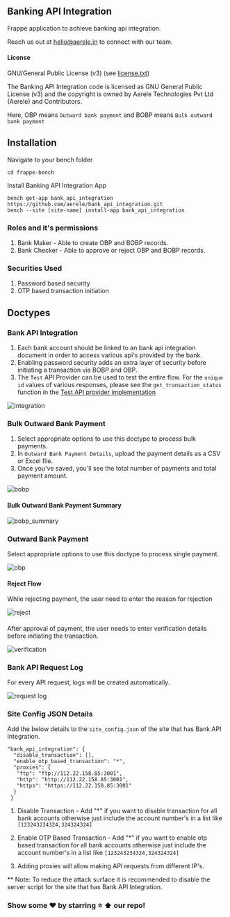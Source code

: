 ## Banking API Integration
Frappe application to achieve banking api integration.

Reach us out at hello@aerele.in to connect with our team.

#### License

GNU/General Public License (v3) (see [license.txt](license.txt))

The Banking API Integration code is licensed as GNU General Public License (v3) and the copyright is owned by Aerele Technologies Pvt Ltd (Aerele) and Contributors.

Here, OBP means ```Outward bank payment``` and BOBP means ```Bulk outward bank payment```

## Installation
Navigate to your bench folder
```
cd frappe-bench
```
Install Banking API Integration App
```
bench get-app bank_api_integration https://github.com/aerele/bank_api_integration.git
bench --site [site-name] install-app bank_api_integration
```

### Roles and it's permissions

1. Bank Maker - Able to create OBP and BOBP records.
2. Bank Checker - Able to approve or reject OBP and BOBP records.

### Securities Used

1. Password based security
2. OTP based transaction initiation

## Doctypes

### Bank API Integration

1. Each bank account should be linked to an bank api integration document in order to access various api's provided by the bank.
2. Enabling password security adds an extra layer of security before initiating a transaction via BOBP and OBP.
3. The ```Test``` API Provider can be used to test the entire flow. For the ```unique id``` values of various responses, please see the ```get_transaction_status``` function in the [Test API provider implementation](https://github.com/aerele/bankingapi/blob/master/banking_api/test.py)

![integration](https://user-images.githubusercontent.com/36359901/120153811-caa2e000-c20c-11eb-86a9-a9ee387d4f07.gif)

### Bulk Outward Bank Payment

1. Select appropriate options to use this doctype to process bulk payments.
2. In ```Outward Bank Payment Details```, upload the payment details as a CSV or Excel file.
3. Once you've saved, you'll see the total number of payments and total payment amount.

![bobp](https://user-images.githubusercontent.com/36359901/120153916-e908db80-c20c-11eb-8c9d-bfb7818940ec.jpg)

#### Bulk Outward Bank Payment Summary

![bobp_summary](https://user-images.githubusercontent.com/36359901/120164554-5706d000-c218-11eb-962b-6543ecf0e26e.jpg)


### Outward Bank Payment

Select appropriate options to use this doctype to process single payment.

![obp](https://user-images.githubusercontent.com/36359901/120153951-f3c37080-c20c-11eb-8d3a-3fbf8f7b3422.jpg)

#### Reject Flow

While rejecting payment, the user need to enter the reason for rejection

![reject](https://user-images.githubusercontent.com/36359901/120154070-1786b680-c20d-11eb-89ef-ca300c49ad64.jpg)

#### 

After approval of payment, the user needs to enter verification details before initiating the transaction.

![verification](https://user-images.githubusercontent.com/36359901/120154088-1ce40100-c20d-11eb-9f13-6b934cd96930.jpg)


### Bank API Request Log

For every API request, logs will be created automatically.

![request log](https://user-images.githubusercontent.com/36359901/120154032-0b025e00-c20d-11eb-958a-20cdf67baa59.jpg)

### Site Config JSON Details

Add the below details to the ```site_config.json``` of the site that has Bank API Integration.
```
"bank_api_integration": {
  "disable_transaction": [],
  "enable_otp_based_transaction": "*",
  "proxies": {
   "ftp": "ftp://112.22.158.85:3001",
   "http": "http://112.22.158.85:3001",
   "https": "https://112.22.158.85:3001"
  }
 }
 ```
 
1. Disable Transaction - Add "*" if you want to disable transaction for all bank accounts otherwise just include the account number's in a list like ```[123243234324,324324324]```

2. Enable OTP Based Transaction - Add "*" if you want to enable otp based transaction for all bank accounts otherwise just include the account number's in a list like  ```[123243234324,324324324]```

3. Adding proxies will allow making API requests from different IP's.

** Note: To reduce the attack surface it is recommended to disable the server script for the site that has Bank API Integration.

### Show some ❤️ by starring :star: :arrow_up: our repo!
